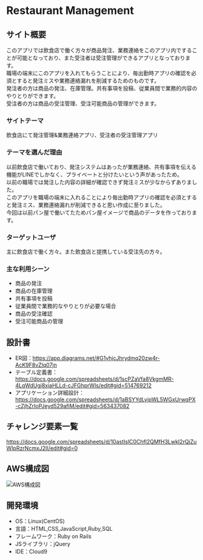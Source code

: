 # Restaurant Management

## サイト概要
このアプリでは飲食店で働く方々が商品発注、業務連絡をこのアプリ内ですることが可能となっており、また受注者は受注管理ができるアプリとなっております。<br>
職場の端末にこのアプリを入れてもらうことにより、毎出勤時アプリの確認を必須とすると発注ミスや業務連絡漏れを削減するためのものです。<br>
発注者の方は商品の発注、在庫管理。共有事項を投稿、従業員間で業務的内容のやりとりができます。<br>
受注者の方は商品の受注管理、受注可能商品の管理ができます。

### サイトテーマ
飲食店にて発注管理&業務連絡アプリ、受注者の受注管理アプリ

### テーマを選んだ理由
以前飲食店で働いており、発注システムはあったが業務連絡、共有事項を伝える機能がLINEでしかなく、プライベートと分けたいという声があったため。<br>
以前の職場では発注した内容の詳細が確認できず発注ミスが少なからずありました。<br>
このアプリを職場の端末に入れることにより毎出勤時アプリの確認を必須とすると発注ミス、業務連絡漏れが削減できると思い作成に至りました。<br>
今回は以前パン屋で働いてたためパン屋イメージで商品のデータを作っております。

### ターゲットユーザ
主に飲食店で働く方々。また飲食店と提携している受注先の方々。

### 主な利用シーン
- 商品の発注
- 商品の在庫管理
- 共有事項を投稿
- 従業員間で業務的なやりとりが必要な場合
- 商品の受注確認
- 受注可能商品の管理

## 設計書
- ER図：https://app.diagrams.net/#G1yhjcJhrydmq20zw4r-AcK9F8vZlq07jn
- テーブル定義書：https://docs.google.com/spreadsheets/d/1scPZaVfa8VkgmMR-4LqWdUgj8xiaHLLd-cJFGhprWIs/edit#gid=514769212
- アプリケーション詳細設計：https://docs.google.com/spreadsheets/d/1aBSYYdLyipWL5WGxUrwqPX-cZjhZrIoPJeyd529afiM/edit#gid=563437082

## チャレンジ要素一覧
https://docs.google.com/spreadsheets/d/10astIslC0Chfl2QMfH3LwkI2rQjZuWIpRzrNcmxJ2II/edit#gid=0

## AWS構成図
![AWS構成図](https://user-images.githubusercontent.com/79987446/122650570-b482a280-d16e-11eb-91ce-e845577e38dd.png)

## 開発環境
- OS：Linux(CentOS)
- 言語：HTML,CSS,JavaScript,Ruby,SQL
- フレームワーク：Ruby on Rails
- JSライブラリ：jQuery
- IDE：Cloud9